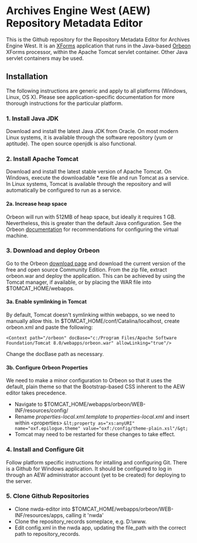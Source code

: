 Archives Engine West (AEW) Repository Metadata Editor
=====================================================

This is the Github repository for the Repository Metadata Editor for Archives Engine West. It is an [XForms](http://en.wikipedia.org/wiki/XForms) application that runs in the Java-based [Orbeon](http://www.orbeon.com) XForms processor, within the Apache Tomcat servlet container. Other Java servlet containers may be used.

Installation
------------
The following instructions are generic and apply to all platforms (Windows, Linux, OS X). Please see application-specific documentation for more thorough instructions for the particular platform.

### 1. Install Java JDK ###
Download and install the latest Java JDK from Oracle. On most modern Linux systems, it is available through the software repository (yum or aptitude). The open source openjdk is also functional.

### 2. Install Apache Tomcat ###
Download and install the latest stable version of Apache Tomcat. On Windows, execute the downloadable *.exe file and run Tomcat as a service. In Linux systems, Tomcat is available through the repository and will automatically be configured to run as a service.

#### 2a. Increase heap space ####
Orbeon will run with 512MB of heap space, but ideally it requires 1 GB. Nevertheless, this is greater than the default Java configuration. See the Orbeon [documentation](http://wiki.orbeon.com/forms/doc/developer-guide/admin/installing#TOC-Java-virtual-machine-configuration) for recommendations for configuring the virtual machine.

### 3. Download and deploy Orbeon ###
Go to the Orbeon [download page](http://www.orbeon.com/download) and download the current version of the free and open source Community Edition. From the zip file, extract orbeon.war and deploy the application. This can be achieved by using the Tomcat manager, if available, or by placing the WAR file into $TOMCAT_HOME/webapps.

#### 3a. Enable symlinking in Tomcat ####
By default, Tomcat doesn't symlinking within webapps, so we need to manually allow this. In $TOMCAT_HOME/conf/Catalina/localhost, create orbeon.xml and paste the following:

    <Context path="/orbeon" docBase="c:/Program Files/Apache Software Foundation/Tomcat 8.0/webapps/orbeon.war" allowLinking="true"/>
    
Change the docBase path as necessary.

#### 3b. Configure Orbeon Properties ####
We need to make a minor configuration to Orbeon so that it uses the default, plain theme so that the Bootstrap-based CSS inherent to the AEW editor takes precedence.

 *  Navigate to $TOMCAT_HOME/webapps/orbeon/WEB-INF/resources/config/
 *  Rename *properties-local.xml.template* to *properties-local.xml* and insert within &lt;properties&gt;
    `&lt;property as="xs:anyURI" name="oxf.epilogue.theme" value="oxf:/config/theme-plain.xsl"/&gt;`
 *  Tomcat may need to be restarted for these changes to take effect.

### 4. Install and Configure Git ###
Follow platform specific instructions for intalling and configuring Git. There is a Github for Windows application. It should be configured to log in through an AEW administrator account (yet to be created) for deploying to the server.

### 5. Clone Github Repositories ###
  * Clone nwda-editor into $TOMCAT_HOME/webapps/orbeon/WEB-INF/resources/apps, calling it 'nwda'
  * Clone the repository_records someplace, e.g. D:\www.
  * Edit config.xml in the nwda app, updating the file\_path with the correct path to repository\_records. 
